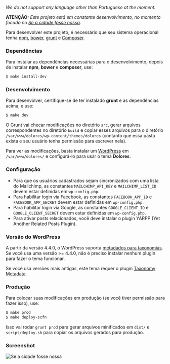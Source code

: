 *We do not support any language other than Portuguese at the moment.*

**ATENÇÃO:** *Este projeto está em _constante desenvolvimento_, no momento focado no [Se a cidade fosse nossa](http://seacidadefossenossa.com.br/).*

Para desenvolver este projeto, é necessário que seu sistema operacional tenha [npm](http://npmjs.com), [bower](http://bower.io), [grunt](http://gruntjs.com) e [Composer](https://getcomposer.org/).

### Dependências ###

Para instalar as dependências necessárias para o desenvolvimento, depois de instalar **npm**, **bower** e **composer**, use:

```sh
$ make install-dev
```

### Desenvolvimento ###

Para desenvolver, certifique-se de ter instalado **grunt** e as dependências acima, e use:

```sh
$ make dev
```

O Grunt vai checar modificações no diretório `src`, gerar arquivos correspondentes no diretório `build` e copiar esses arquivos para o diretório `/var/www/dolores/wp-content/themes/dolores` (contanto que essa pasta exista e seu usuário tenha permissão para escrever nela).

Para ver as modificações, basta instalar um [WordPress](http://wordpress.org/) em `/var/www/dolores/` e configurá-lo para usar o tema **Dolores**.

### Configuração ###

- Para que os usuários cadastrados sejam sincronizados com uma lista do Mailchimp, as constantes `MAILCHIMP_API_KEY` e `MAILCHIMP_LIST_ID` devem estar definidas em `wp-config.php`.
- Para habilitar login via Facebook, as constantes `FACEBOOK_APP_ID` e `FACEBOOK_APP_SECRET` devem estar definidas em `wp-config.php`.
- Para habilitar login via Google, as constantes `GOOGLE_CLIENT_ID` e `GOOGLE_CLIENT_SECRET` devem estar definidas em `wp-config.php`.
- Para ativar posts relacionados, você deve instalar o plugin YARPP (Yet Another Related Posts Plugin).

### Versão do WordPress ###

A partir da versão 4.4.0, o WordPress suporta [metadados para taxonomias](https://core.trac.wordpress.org/ticket/10142). Se você usa uma versão >= 4.4.0, não é preciso instalar nenhum plugin para fazer o tema funcionar.

Se você usa versões mais antigas, este tema requer o plugin [Taxonomy Metadata](https://wordpress.org/plugins/taxonomy-metadata/).

### Produção ###

Para colocar suas modificações em produção (se você tiver permissão para fazer isso), use:

```sh
$ make prod
$ make deploy-scfn
```

Isso vai rodar `grunt prod` para gerar arquivos minificados em `dist/` e `script/deploy.sh` para copiar os arquivos gerados para produção.

### Screenshot ###

![Se a cidade fosse nossa](https://raw.githubusercontent.com/tmadeira/dolores/master/static/images/scfn/screenshot.png)
